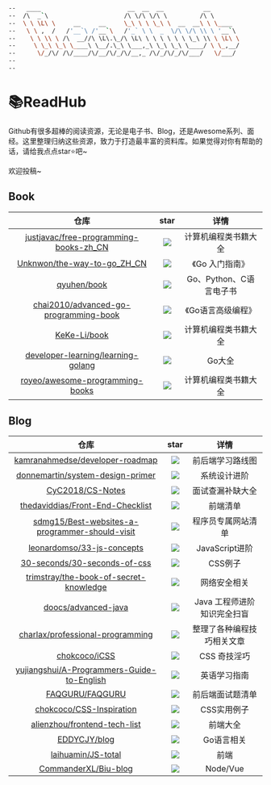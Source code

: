 ```bash

--   ____                        __  __  __           __        
--  /\  _`\                     /\ \/\ \/\ \         /\ \       
--  \ \ \L\ \     __     __     \_\ \ \ \_\ \  __  __\ \ \____  
--   \ \ ,  /   /'__`\ /'__`\   /'_` \ \  _  \/\ \/\ \\ \ '__`\ 
--    \ \ \\ \ /\  __//\ \L\.\_/\ \L\ \ \ \ \ \ \ \_\ \\ \ \L\ \
--     \ \_\ \_\ \____\ \__/.\_\ \___,_\ \_\ \_\ \____/ \ \_,__/
--      \/_/\/ /\/____/\/__/\/_/\/__,_ /\/_/\/_/\/___/   \/___/ 
--                                                              
--                                                              

```



# 📚ReadHub

Github有很多超棒的阅读资源，无论是电子书、Blog，还是Awesome系列、面经。这里整理归纳这些资源，致力于打造最丰富的资料库。如果觉得对你有帮助的话，请给我点点star⭐️吧~

欢迎投稿~

## Book

|                             仓库                             |                             star                             |          详情           |
| :----------------------------------------------------------: | :----------------------------------------------------------: | :---------------------: |
| [justjavac/free-programming-books-zh_CN](https://github.com/justjavac/free-programming-books-zh_CN) | [![](https://img.shields.io/github/stars/justjavac/free-programming-books-zh_CN.svg?label=Stars&style=social?style=social)](https://github.com/justjavac/free-programming-books-zh_CN) |  计算机编程类书籍大全   |
| [Unknwon/the-way-to-go_ZH_CN](https://github.com/Unknwon/the-way-to-go_ZH_CN) | [![](https://img.shields.io/github/stars/Unknwon/the-way-to-go_ZH_CN.svg?label=Stars&style=social?style=social)](https://github.com/Unknwon/the-way-to-go_ZH_CN) |     《Go 入门指南》     |
|        [qyuhen/book](https://github.com/qyuhen/book)         | [![](https://img.shields.io/github/stars/qyuhen/book.svg?label=Stars&style=social?style=social)](https://github.com/qyuhen/book) | Go、Python、C语言电子书 |
| [chai2010/advanced-go-programming-book](https://github.com/chai2010/advanced-go-programming-book) | [![](https://img.shields.io/github/stars/chai2010/advanced-go-programming-book.svg)](https://github.com/chai2010/advanced-go-programming-book) |   《Go语言高级编程》    |
|       [KeKe-Li/book](https://github.com/KeKe-Li/book)        | [![](https://img.shields.io/github/stars/KeKe-Li/book.svg?label=Stars&style=social?style=social)](https://github.com/KeKe-Li/book) |  计算机编程类书籍大全   |
| [developer-learning/learning-golang](https://github.com/developer-learning/learning-golang) | [![](https://img.shields.io/github/stars/developer-learning/learning-golang.svg)](https://github.com/developer-learning/learning-golang) |         Go大全          |
| [royeo/awesome-programming-books](https://github.com/royeo/awesome-programming-books) | [![](https://img.shields.io/github/stars/royeo/awesome-programming-books.svg?label=Stars&style=social?style=social)](https://github.com/royeo/awesome-programming-books) |  计算机编程类书籍大全   |

## Blog

|                             仓库                             |                             star                             |            详情             |
| :----------------------------------------------------------: | :----------------------------------------------------------: | :-------------------------: |
| [kamranahmedse/developer-roadmap](https://github.com/kamranahmedse/developer-roadmap) | [![](https://img.shields.io/github/stars/kamranahmedse/developer-roadmap.svg)](https://github.com/kamranahmedse/developer-roadmap) |      前后端学习路线图       |
| [donnemartin/system-design-primer](https://github.com/donnemartin/system-design-primer) | [![](https://img.shields.io/github/stars/donnemartin/system-design-primer.svg)](https://github.com/donnemartin/system-design-primer) |        系统设计进阶         |
|   [CyC2018/CS-Notes](https://github.com/CyC2018/CS-Notes)    | [![](https://img.shields.io/github/stars/CyC2018/CS-Notes.svg)](https://github.com/CyC2018/CS-Notes) |      面试查漏补缺大全       |
| [thedaviddias/Front-End-Checklist](https://github.com/thedaviddias/Front-End-Checklist) | [![](https://img.shields.io/github/stars/thedaviddias/Front-End-Checklist.svg)](https://github.com/thedaviddias/Front-End-Checklist) |          前端清单           |
| [sdmg15/Best-websites-a-programmer-should-visit](https://github.com/sdmg15/Best-websites-a-programmer-should-visit) | [![](https://img.shields.io/github/stars/sdmg15/Best-websites-a-programmer-should-visit.svg)](https://github.com/sdmg15/Best-websites-a-programmer-should-visit) |     程序员专属网站清单      |
| [leonardomso/33-js-concepts](https://github.com/leonardomso/33-js-concepts) | [![](https://img.shields.io/github/stars/leonardomso/33-js-concepts.svg)](https://github.com/leonardomso/33-js-concepts) |       JavaScript进阶        |
| [30-seconds/30-seconds-of-css](https://github.com/30-seconds/30-seconds-of-css) | [![](https://img.shields.io/github/stars/30-seconds/30-seconds-of-css.svg)](https://github.com/30-seconds/30-seconds-of-css) |           CSS例子           |
| [trimstray/the-book-of-secret-knowledge](https://github.com/trimstray/the-book-of-secret-knowledge) | [![](https://img.shields.io/github/stars/trimstray/the-book-of-secret-knowledge.svg)](https://github.com/trimstray/the-book-of-secret-knowledge) |        网络安全相关         |
| [doocs/advanced-java](https://github.com/doocs/advanced-java) | [![](https://img.shields.io/github/stars/doocs/advanced-java.svg)](https://github.com/doocs/advanced-java) | Java 工程师进阶知识完全扫盲 |
| [charlax/professional-programming](https://github.com/charlax/professional-programming) | [![](https://img.shields.io/github/stars/charlax/professional-programming.svg)](https://github.com/charlax/professional-programming) | 整理了各种编程技巧相关文章  |
|      [chokcoco/iCSS](https://github.com/chokcoco/iCSS)       | [![](https://img.shields.io/github/stars/chokcoco/iCSS.svg)](https://github.com/chokcoco/iCSS) |        CSS 奇技淫巧         |
| [yujiangshui/A-Programmers-Guide-to-English](https://github.com/yujiangshui/A-Programmers-Guide-to-English) | [![](https://img.shields.io/github/stars/yujiangshui/A-Programmers-Guide-to-English.svg)](https://github.com/yujiangshui/A-Programmers-Guide-to-English) |        英语学习指南         |
|    [FAQGURU/FAQGURU](https://github.com/FAQGURU/FAQGURU)     | [![](https://img.shields.io/github/stars/FAQGURU/FAQGURU.svg)](https://github.com/FAQGURU/FAQGURU) |      前后端面试题清单       |
| [chokcoco/CSS-Inspiration](https://github.com/chokcoco/CSS-Inspiration) | [![](https://img.shields.io/github/stars/chokcoco/CSS-Inspiration.svg?label=Stars&style=social?style=social)](https://github.com/chokcoco/CSS-Inspiration) |         CSS实用例子         |
| [alienzhou/frontend-tech-list](https://github.com/alienzhou/frontend-tech-list) | [![](https://img.shields.io/github/stars/alienzhou/frontend-tech-list.svg?label=Stars&style=social?style=social)](https://github.com/alienzhou/frontend-tech-list) |          前端大全           |
|       [EDDYCJY/blog](https://github.com/EDDYCJY/blog)        | [![](https://img.shields.io/github/stars/EDDYCJY/blog.svg?label=Stars&style=social?style=social)](https://github.com/EDDYCJY/blog) |         Go语言相关          |
| [laihuamin/JS-total](https://github.com/laihuamin/JS-total)  | [![](https://img.shields.io/github/stars/laihuamin/JS-total.svg?label=Stars&style=social?style=social)](https://github.com/laihuamin/JS-total) |            前端             |
| [CommanderXL/Biu-blog](https://github.com/CommanderXL/Biu-blog) | [![](https://img.shields.io/github/stars/CommanderXL/Biu-blog.svg?label=Stars&style=social?style=social)](https://github.com/CommanderXL/Biu-blog) |          Node/Vue           |

